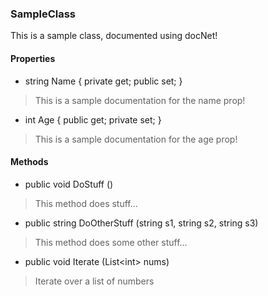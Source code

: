 ### SampleClass
This is a sample class, documented using docNet!
#### Properties
+ string Name { private get; public set; }
> This is a sample documentation for the name prop!
+ int Age { public get; private set; }
> This is a sample documentation for the age prop!
#### Methods
+ public void DoStuff ()
> This method does stuff...
+ public string DoOtherStuff (string s1, string s2, string s3)
> This method does some other stuff...
+ public void Iterate (List\<int> nums)
> Iterate over a list of numbers